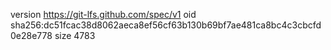 version https://git-lfs.github.com/spec/v1
oid sha256:dc51fcac38d8062aeca8ef56cf63b130b69bf7ae481ca8bc4c3cbcfd0e28e778
size 4783
